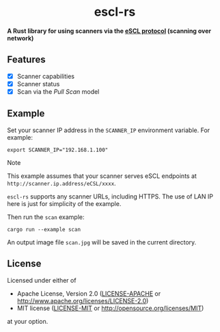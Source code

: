<p align="center">
  <h1 align="center">escl-rs</h1>
</p>

**A Rust library for using scanners via the [eSCL protocol](https://mopria.org/spec-download) (scanning over network)**

## Features

- [x] Scanner capabilities
- [x] Scanner status
- [x] Scan via the _Pull Scan_ model

## Example

Set your scanner IP address in the `SCANNER_IP` environment variable. For example:

```console
export SCANNER_IP="192.168.1.100"
```

> [!NOTE]
>
> This example assumes that your scanner serves eSCL endpoints at `http://scanner.ip.address/eCSL/xxxx`.
>
> `escl-rs` supports any scanner URLs, including HTTPS. The use of LAN IP here is just for simplicity of the example.

Then run the `scan` example:

```console
cargo run --example scan
```

An output image file `scan.jpg` will be saved in the current directory.

## License

Licensed under either of

- Apache License, Version 2.0 ([LICENSE-APACHE](./LICENSE-APACHE) or <http://www.apache.org/licenses/LICENSE-2.0>)
- MIT license ([LICENSE-MIT](./LICENSE-MIT) or <http://opensource.org/licenses/MIT>)

at your option.
